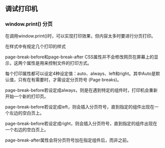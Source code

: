 ## 调试打印机

### window.print() 分页

在调用window.print()时，可以实现打印效果，但内容太多时要进行分页打印。

在样式中有规定几个打印的样式

page-break-before和page-break-after CSS属性并不会修改网页在屏幕上的显示，这两个属性是用来控制文件的打印方式。

每个打印属性都可以设定4种设定值：auto、always、left和right。其中Auto是默认值，只有在有需要时，才需设定分页符号 (Page breaks)。

page-break-before若设定成always，则是在遇到特定的组件时，打印机会重新开始一个新的打印页。

page-break-before若设定成left，则会插入分页符号，直到指定的组件出现在一个左边的空白页上。

page-break-before若设定成right，则会插入分页符号，直到指定的组件出现在一个右边的空白页上。

page-break-after属性会将分页符号加在指定组件后，而非之前。